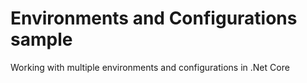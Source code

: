 # Environments and Configurations sample

Working with multiple environments and configurations in .Net Core
